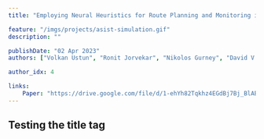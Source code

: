```yaml
---
title: "Employing Neural Heuristics for Route Planning and Monitoring in Service of a Search and Rescue Artificial Social Intelligence Agent"

feature: "/imgs/projects/asist-simulation.gif"
description: ""

publishDate: "02 Apr 2023"
authors: ["Volkan Ustun", "Ronit Jorvekar", "Nikolos Gurney", "David V Pynadath", "Yunzhe Wang"]

author_idx: 4

links: 
    Paper: "https://drive.google.com/file/d/1-ehYh82Tqkhz4EGdBj7Bj_BlABCv1DxA/view?usp=sharing"
---
```


## Testing the title tag
